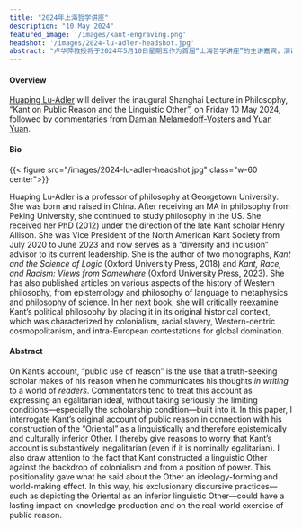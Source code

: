 ```yaml
---
title: "2024年上海哲学讲座"
description: "10 May 2024"
featured_image: '/images/kant-engraving.png'
headshot: '/images/2024-lu-adler-headshot.jpg'
abstract: "卢华萍教授将于2024年5月10日星期五作为首届“上海哲学讲座”的主讲嘉宾，演讲题目为“康德论公共理性与语言他者”"
---
```


#### Overview
[Huaping Lu-Adler](https://gufaculty360.georgetown.edu/s/contact/00336000014Tcx7AAC/huaping-luadler) will deliver the inaugural Shanghai Lecture in Philosophy, “Kant on Public Reason and the Linguistic Other”, on Friday 10 May 2024, followed by commentaries from [Damian Melamedoff-Vosters](https://shanghai.nyu.edu/academics/faculty/directory/damian-melamedoff-vosters) and [Yuan Yuan](https://shanghai.nyu.edu/academics/faculty/directory/yuan-yuan).

#### Bio

{{< figure src="/images/2024-lu-adler-headshot.jpg" class="w-60 center">}}

Huaping Lu-Adler is a professor of philosophy at Georgetown University. She was born and raised in China. After receiving an MA in philosophy from Peking University, she continued to study philosophy in the US. She received her PhD (2012) under the direction of the late Kant scholar Henry Allison. She was Vice President of the North American Kant Society from July 2020 to June 2023 and now serves as a “diversity and inclusion” advisor to its current leadership. She is the author of two monographs, *Kant and the Science of Logic* (Oxford University Press, 2018) and *Kant, Race, and Racism: Views from Somewhere* (Oxford University Press, 2023). She has also published articles on various aspects of the history of Western philosophy, from epistemology and philosophy of language to metaphysics and philosophy of science. In her next book, she will critically reexamine Kant’s political philosophy by placing it in its original historical context, which was characterized by colonialism, racial slavery, Western-centric cosmopolitanism, and intra-European contestations for global domination.

#### Abstract

On Kant’s account, “public use of reason” is the use that a truth-seeking scholar makes of his reason when he communicates his thoughts *in writing* to a world of *readers*. Commentators tend to treat this account as expressing an egalitarian ideal, without taking seriously the limiting conditions—especially the scholarship condition—built into it. In this paper, I interrogate Kant’s original account of public reason in connection with his construction of the “Oriental” as a linguistically and therefore epistemically and culturally inferior Other. I thereby give reasons to worry that Kant’s account is substantively inegalitarian (even if it is nominally egalitarian). I also draw attention to the fact that Kant constructed a linguistic Other against the backdrop of colonialism and from a position of power. This positionality gave what he said about the Other an ideology-forming and world-making effect. In this way, his exclusionary discursive practices—such as depicting the Oriental as an inferior linguistic Other—could have a lasting impact on knowledge production and on the real-world exercise of public reason. 